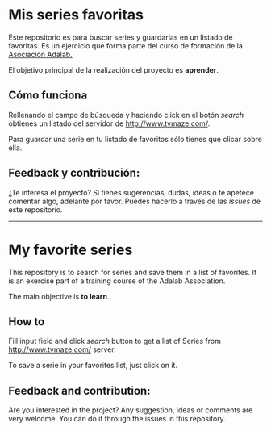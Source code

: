 # Mis series favoritas

Este repositorio es para buscar series y guardarlas en un listado de favoritas. Es un ejercicio que forma parte del curso de formación de la [Asociación Adalab.](https://adalab.es/)

El objetivo principal de la realización del proyecto es **aprender**.

## Cómo funciona

Rellenando el campo de búsqueda y haciendo click en el botón _search_ obtienes un listado del servidor de http://www.tvmaze.com/.

Para guardar una serie en tu listado de favoritos sólo tienes que clicar sobre ella.

## Feedback y contribución:

¿Te interesa el proyecto? Si tienes sugerencias, dudas, ideas o te apetece comentar algo, adelante por favor. Puedes hacerlo a través de las _issues_ de este repositorio.

---

# My favorite series

This repository is to search for series and save them in a list of favorites. It is an exercise part of a training course of the Adalab Association.

The main objective is **to learn**.

## How to

Fill input field and click _search_ button to get a list of Series from http://www.tvmaze.com/ server.

To save a serie in your favorites list, just click on it.

## Feedback and contribution:

Are you interested in the project? Any suggestion, ideas or comments are very welcome. You can do it through the issues in this repository.
